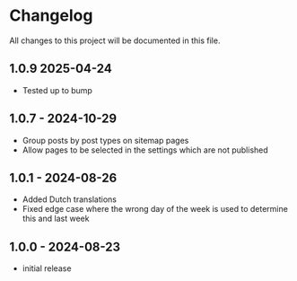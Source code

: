# Changelog

All changes to this project will be documented in this file.

## 1.0.9 2025-04-24

- Tested up to bump

## 1.0.7 - 2024-10-29

- Group posts by post types on sitemap pages
- Allow pages to be selected in the settings which are not published

## 1.0.1 - 2024-08-26

- Added Dutch translations
- Fixed edge case where the wrong day of the week is used to determine this and last week

## 1.0.0 - 2024-08-23

- initial release
